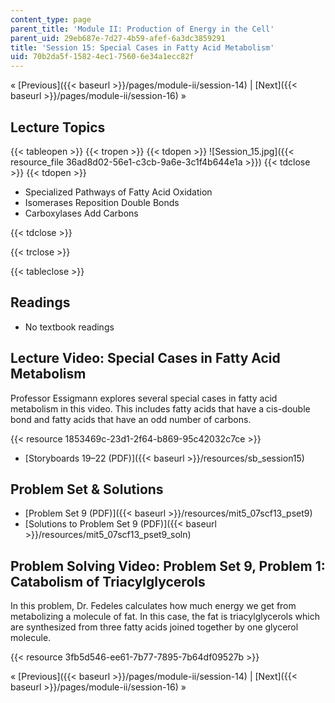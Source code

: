```yaml
---
content_type: page
parent_title: 'Module II: Production of Energy in the Cell'
parent_uid: 29eb687e-7d27-4b59-afef-6a3dc3859291
title: 'Session 15: Special Cases in Fatty Acid Metabolism'
uid: 70b2da5f-1582-4ec1-7560-6e34a1ecc82f
---
```


« [Previous]({{< baseurl >}}/pages/module-ii/session-14) | [Next]({{< baseurl >}}/pages/module-ii/session-16) »

Lecture Topics
--------------

{{< tableopen >}}
{{< tropen >}}
{{< tdopen >}}
![Session_15.jpg]({{< resource_file 36ad8d02-56e1-c3cb-9a6e-3c1f4b644e1a >}})
{{< tdclose >}}
{{< tdopen >}}


*   Specialized Pathways of Fatty Acid Oxidation
*   Isomerases Reposition Double Bonds
*   Carboxylases Add Carbons


{{< tdclose >}}

{{< trclose >}}

{{< tableclose >}}

Readings
--------

*   No textbook readings

Lecture Video: Special Cases in Fatty Acid Metabolism
-----------------------------------------------------

Professor Essigmann explores several special cases in fatty acid metabolism in this video. This includes fatty acids that have a cis-double bond and fatty acids that have an odd number of carbons.

{{< resource 1853469c-23d1-2f64-b869-95c42032c7ce >}}

*   [Storyboards 19–22 (PDF)]({{< baseurl >}}/resources/sb_session15)

Problem Set & Solutions
-----------------------

*   [Problem Set 9 (PDF)]({{< baseurl >}}/resources/mit5_07scf13_pset9)
*   [Solutions to Problem Set 9 (PDF)]({{< baseurl >}}/resources/mit5_07scf13_pset9_soln)

Problem Solving Video: Problem Set 9, Problem 1: Catabolism of Triacylglycerols
-------------------------------------------------------------------------------

In this problem, Dr. Fedeles calculates how much energy we get from metabolizing a molecule of fat. In this case, the fat is triacylglycerols which are synthesized from three fatty acids joined together by one glycerol molecule.

{{< resource 3fb5d546-ee61-7b77-7895-7b64df09527b >}}

« [Previous]({{< baseurl >}}/pages/module-ii/session-14) | [Next]({{< baseurl >}}/pages/module-ii/session-16) »